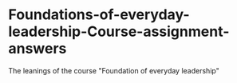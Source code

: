 # Foundations-of-everyday-leadership-Course-assignment-answers
The leanings of the course "Foundation of everyday leadership"
